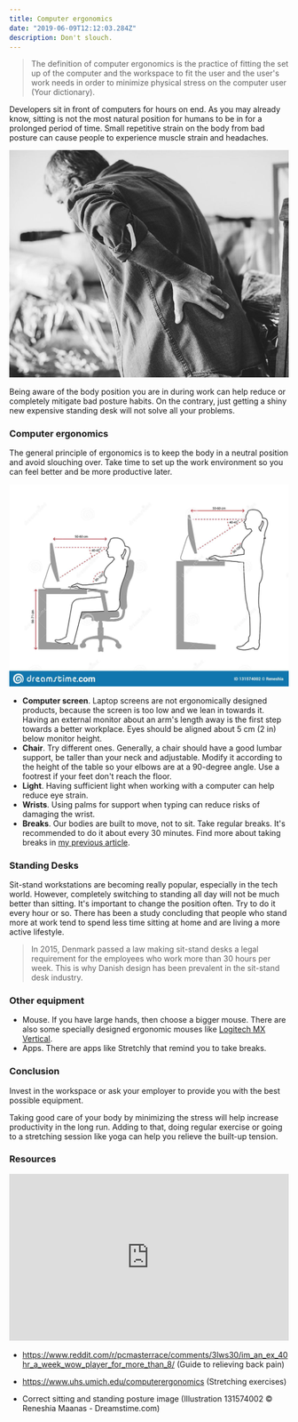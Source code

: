 ```yaml
---
title: Computer ergonomics
date: "2019-06-09T12:12:03.284Z"
description: Don't slouch.
---
```


> The definition of computer ergonomics is the practice of fitting the set up of the computer and the workspace to fit the user and the user's work needs in order to minimize physical stress on the computer user (Your dictionary).

Developers sit in front of computers for hours on end. As you may already know, sitting is not the most natural position for humans to be in for a prolonged period of time. Small repetitive strain on the body from bad posture can cause people to experience muscle strain and headaches.

![Back pain](./back-pain.jpg)

Being aware of the body position you are in during work can help reduce or completely mitigate bad posture habits. On the contrary, just getting a shiny new expensive standing desk will not solve all your problems.

### Computer ergonomics

The general principle of ergonomics is to keep the body in a neutral position and avoid slouching over. Take time to set up the work environment so you can feel better and be more productive later.

![Sit and stand posture](./sit-stand-posture.jpg)

- **Computer screen**. Laptop screens are not ergonomically designed products, because the screen is too low and we lean in towards it. Having an external monitor about an arm's length away is the first step towards a better workplace. Eyes should be aligned about 5 cm (2 in) below monitor height.
- **Chair**. Try different ones. Generally, a chair should have a good lumbar support, be taller than your neck and adjustable. Modify it according to the height of the table so your elbows are at a 90-degree angle. Use a footrest if your feet don't reach the floor.
- **Light**. Having sufficient light when working with a computer can help reduce eye strain.
- **Wrists**. Using palms for support when typing can reduce risks of damaging the wrist.
- **Breaks**. Our bodies are built to move, not to sit. Take regular breaks. It's recommended to do it about every 30 minutes. Find more about taking breaks in [my previous article](https://devhealth.io/breaks/).

### Standing Desks

Sit-stand workstations are becoming really popular, especially in the tech world. However, completely switching to standing all day will not be much better than sitting. It's important to change the position often. Try to do it every hour or so. There has been a study concluding that people who stand more at work tend to spend less time sitting at home and are living a more active lifestyle.

> In 2015, Denmark passed a law making sit-stand desks a legal requirement for the employees who work more than 30 hours per week. This is why Danish design has been prevalent in the sit-stand desk industry.

### Other equipment

- Mouse. If you have large hands, then choose a bigger mouse. There are also some specially designed ergonomic mouses like [Logitech MX Vertical](https://www.logitech.com/en-us/product/mx-vertical-ergonomic-mouse).
- Apps. There are apps like Stretchly that remind you to take breaks.

### Conclusion

Invest in the workspace or ask your employer to provide you with the best possible equipment.

Taking good care of your body by minimizing the stress will help increase productivity in the long run. Adding to that, doing regular exercise or going to a stretching session like yoga can help you relieve the built-up tension.

### Resources

<iframe width="100%" height="300" scrolling="no" frameborder="no" allow="autoplay" src="https://w.soundcloud.com/player/?url=https%3A//api.soundcloud.com/tracks/604938687&color=%23ff5500&auto_play=false&hide_related=false&show_comments=true&show_user=true&show_reposts=false&show_teaser=true&visual=true"></iframe>

- https://www.reddit.com/r/pcmasterrace/comments/3lws30/im_an_ex_40hr_a_week_wow_player_for_more_than_8/ (Guide to relieving back pain)

- https://www.uhs.umich.edu/computerergonomics (Stretching exercises)

- Correct sitting and standing posture image (Illustration 131574002 © Reneshia Maanas - Dreamstime.com)
